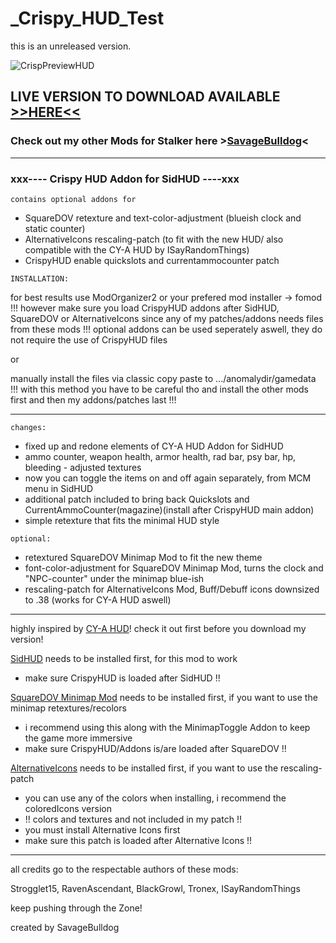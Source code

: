 # _Crispy_HUD_Test
this is an unreleased version.

![CrispPreviewHUD](https://user-images.githubusercontent.com/96113159/189320620-37f13f61-ae95-44f5-8c30-eb0fc3488ac4.gif)

## LIVE VERSION TO DOWNLOAD AVAILABLE [>>HERE<<](https://www.moddb.com/mods/stalker-anomaly/addons/crispyhud-151)
### Check out my other Mods for Stalker here >[SavageBulldog](https://www.moddb.com/members/savagebulldog)<

--------------

### xxx---- Crispy HUD Addon for SidHUD ----xxx

`contains optional addons for`
- SquareDOV 		retexture and text-color-adjustment (blueish clock and static counter)
- AlternativeIcons 	rescaling-patch (to fit with the new HUD/ also compatible with the CY-A HUD by ISayRandomThings)
- CrispyHUD 		enable quickslots and currentammocounter patch


`INSTALLATION:`

for best results use ModOrganizer2 or your prefered mod installer -> fomod
!!! however make sure you load CrispyHUD addons after SidHUD, SquareDOV or AlternativeIcons since any of my patches/addons needs files from these mods !!!
optional addons can be used seperately aswell, they do not require the use of CrispyHUD files

or

manually install the files via classic copy paste to .../anomalydir/gamedata
!!! with this method you have to be careful tho and install the other mods first and then my addons/patches last !!!

---------------

`changes:`

- fixed up and redone elements of CY-A HUD Addon for SidHUD
- ammo counter, weapon health, armor health, rad bar, psy bar, hp, bleeding - adjusted textures
- now you can toggle the items on and off again separately, from MCM menu in SidHUD
- additional patch included to bring back Quickslots and CurrentAmmoCounter(magazine)(install after CrispyHUD main addon)
- simple retexture that fits the minimal HUD style

`optional:`

- retextured SquareDOV	Minimap Mod to fit the new theme
- font-color-adjustment for SquareDOV Minimap Mod, turns the clock and "NPC-counter" under the minimap blue-ish
- rescaling-patch for AlternativeIcons Mod, Buff/Debuff icons downsized to .38 (works for CY-A HUD aswell)

-----------------

highly inspired by [CY-A HUD](https://www.moddb.com/mods/stalker-anomaly/addons/cy-a-hud)! check it out first before you download my version!


[SidHUD](https://www.moddb.com/mods/stalker-anomaly/addons/sidhud) needs to be installed first, for this mod to work
- make sure CrispyHUD is loaded after SidHUD !!


[SquareDOV Minimap Mod](https://www.moddb.com/mods/stalker-anomaly/addons/squaredov) needs to be installed first, if you want to use the minimap retextures/recolors
- i recommend using this along with the MinimapToggle Addon to keep the game more immersive
- make sure CrispyHUD/Addons is/are loaded after SquareDOV !!

[AlternativeIcons](https://www.moddb.com/mods/stalker-anomaly/addons/alticons) needs to be installed first, if you want to use the rescaling-patch
- you can use any of the colors when installing, i recommend the coloredIcons version
- !! colors and textures and not included in my patch !!
- you must install Alternative Icons first
- make sure this patch is loaded after Alternative Icons !!

-----------------

all credits go to the respectable authors of these mods:

Strogglet15, RavenAscendant, BlackGrowl, Tronex, ISayRandomThings

keep pushing through the Zone!

created by SavageBulldog
